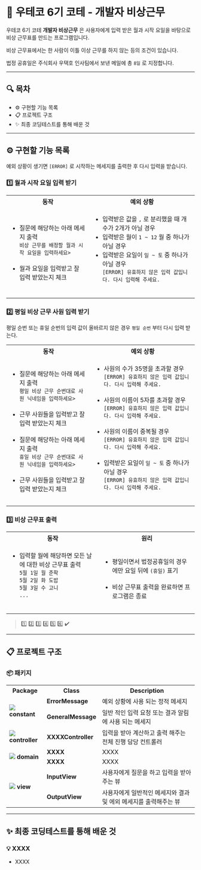 # 🚨 우테코 6기 코테 - 개발자 비상근무

우테코 6기 코테 **개발자 비상근무** 은 사용자에게 입력 받은 월과 시작 요일을 바탕으로 비상 근무표를 만드는 프로그램입니다.

비상 근무표에서는 한 사람이 이틀 이상 근무를 하지 않는 등의 조건이 있습니다.

법정 공휴일은 주식회사 우택호 인사팀에서 보낸 메일에 총 `8일` 로 지정합니다.

---

## 🔍 목차

- ⚙️ 구현할 기능 목록
- 📋 프로젝트 구조
- ✨ 최종 코딩테스트를 통해 배운 것

---

## ⚙️ 구현할 기능 목록

예외 상황이 생기면 `[ERROR]` 로 시작하는 메세지를 출력한 후 다시 입력을 받습니다.

### 1️⃣ 월과 시작 요일 입력 받기

<table>
<tr>
    <th>동작</th>
    <th>예외 상황</th>
</tr>
<tr>
<td><ul>
    <li>
        질문에 해당하는 아래 메세지 출력<br>
        <code>비상 근무를 배정할 월과 시작 요일을 입력하세요></code>
    </li><br>
    <li>월과 요일을 입력받고 잘 입력 받았는지 체크</li>
</ul></td>
<td><ul>
    <li>입력받은 값을 <code>,</code> 로 분리했을 때 개수가 2개가 아닐 경우</li>
    <li>입력받은 월이 <code>1 ~ 12</code> 월 중 하나가 아닐 경우</li>
    <li>
        입력받은 요일이 <code>일 ~ 토</code> 중 하나가 아닐 경우<br>
        <code>[ERROR] 유효하지 않은 입력 값입니다. 다시 입력해 주세요.</code>
    </li><br>
</ul></td>
</tr>
</table>

### 2️⃣ 평일 비상 근무 사원 입력 받기

평일 순번 또는 휴일 순번의 입력 값이 올바르지 않은 경우 `평일 순번` 부터 다시 입력 받는다.

<table>
<tr>
    <th>동작</th>
    <th>예외 상황</th>
</tr>
<tr>
<td><ul>
    <li>
        질문에 해당하는 아래 메세지 출력<br>
        <code>평일 비상 근무 순번대로 사원 닉네임을 입력하세요></code>
    </li><br>
    <li>근무 사원들을 입력받고 잘 입력 받았는지 체크</li><br>
    <li>
        질문에 해당하는 아래 메세지 출력<br>
        <code>휴일 비상 근무 순번대로 사원 닉네임을 입력하세요></code>
    </li><br>
    <li>근무 사원들을 입력받고 잘 입력 받았는지 체크</li>
</ul></td>
<td><ul>
    <li>
        사원의 수가 35명을 초과할 경우<br>
        <code>[ERROR] 유효하지 않은 입력 값입니다. 다시 입력해 주세요.</code>
    </li><br>
    <li>
        사원의 이름이 5자를 초과할 경우<br>
        <code>[ERROR] 유효하지 않은 입력 값입니다. 다시 입력해 주세요.</code>
    </li><br>
    <li>
        사원의 이름이 중복될 경우<br>
        <code>[ERROR] 유효하지 않은 입력 값입니다. 다시 입력해 주세요.</code>
    </li><br>
    <li>
        입력받은 요일이 <code>일 ~ 토</code> 중 하나가 아닐 경우<br>
        <code>[ERROR] 유효하지 않은 입력 값입니다. 다시 입력해 주세요.</code>
    </li><br>
</ul></td>
</tr>
</table>

### 3️⃣ 비상 근무표 출력

<table>
<tr>
    <th>동작</th>
    <th>원리</th>
</tr>
<tr>
<td><ul>
    <li>
        입력할 월에 해당하면 모든 날에 대한 비상 근무표 출력<br>
        <code>5월 1일 월 준팍</code><br>
        <code>5월 2일 화 도밥</code><br>
        <code>5월 3일 수 고니</code><br>
        <code>...</code>
    </li><br>
</ul></td>
<td><ul>
    <li>평일이면서 법정공휴일의 경우에만 요일 뒤에 <code>(휴일)</code> 표기</li><br>
    <li>비상 근무표 출력을 완료하면 프로그램은 종료</li>
</ul></td>
</tr>
</table>

> 1️⃣ 2️⃣ 3️⃣ 4️⃣ 5️⃣ 6️⃣ ✔️

---

## 📋 프로젝트 구조

### 📦 패키지

<table>
    <tr>
        <th>Package</th>
        <th>Class</th>
        <th>Description</th>
    </tr>
    <tr>
        <td rowspan="2">
            <img src="https://raw.githubusercontent.com/mallowigi/iconGenerator/master/assets/icons/folders/constants.svg?sanitize=true"/>
            <b> constant</b>
        </td>
        <td><b>ErrorMessage</b></td>
        <td>예외 상황에 사용 되는 정적 메세지</td>
    </tr>
    <tr>
        <td><b>GeneralMessage</b></td>
        <td>일반 적인 입력 요청 또는 결과 알림에 사용 되는 메세지</td>
    </tr>
    <tr>
        <td>
            <img src="https://raw.githubusercontent.com/mallowigi/iconGenerator/master/assets/icons/folders/controllers.svg?sanitize=true"/>
            <b> controller</b>
        </td>
        <td><b>XXXXController</b></td>
        <td>입력을 받아 계산하고 출력 해주는 전체 진행 담당 컨트롤러</td>
    </tr>
    <tr>
        <td rowspan="2">
            <img src="https://raw.githubusercontent.com/mallowigi/iconGenerator/master/assets/icons/folders/home.svg?sanitize=true"/>
            <b> domain</b>
        </td>
        <td><b>XXXX</b></td>
        <td>XXXX</td>
    </tr>
    <tr>
        <td><b>XXXX</b></td>
        <td>XXXX</td>
    </tr>
    <tr>
        <td rowspan="2">
            <img src="https://raw.githubusercontent.com/mallowigi/iconGenerator/master/assets/icons/folders/views.svg?sanitize=true"/>
            <b> view</b>
        </td>
        <td><b>InputView</b></td>
        <td>사용자에게 질문을 하고 입력을 받아주는 뷰</td>
    </tr>
    <tr>
        <td><b>OutputView</b></td>
        <td>사용자에게 일반적인 메세지와 결과 및 에외 메세지를 출력해주는 뷰</td>
    </tr>
</table>

---

## ✨ 최종 코딩테스트를 통해 배운 것

### 💡 XXXX

- XXXX
